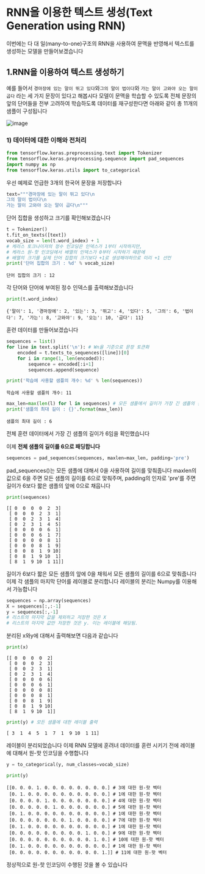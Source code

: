 # RNN을 이용한 텍스트 생성(Text Generation using RNN)

이번에는 다 대 일(many-to-one)구조의 RNN을 사용하여 문맥을 반영해서 텍스트를 생성하는 모델을 만들어보겠습니다

## 1.RNN을 이용하여 텍스트 생성하기 
예를 들어서 `경마장에 있는 말이 뛰고 있다`와`그의 말이 법이다`와 `가는 말이 고와야 오는 말이 곱다`
라는 세 가지 문장이 있다고 해봅시다 모델이 문맥을 학습할 수 있도록 전체 문장의 앞의 단어들을 전부 고려하여 학습하도록 데이터를 재구성한다면 아래와 같이 총 11개의 샘플이 구성됩니다 

![image](https://user-images.githubusercontent.com/80239748/136223470-458f24e2-9be7-4239-8180-8ecc8105b0c7.png)

### 1) 데이터에 대한 이해와 전처리 

```py
from tensorflow.keras.preprocessing.text import Tokenizer
from tensorflow.keras.preprocessing.sequence import pad_sequences
import numpy as np
from tensorflow.keras.utils import to_categorical
```

우선 예제로 언급한 3개의 한국어 문장을 저장합니다
```py
text="""경마장에 있는 말이 뛰고 있다\n
그의 말이 법이다\n
가는 말이 고와야 오는 말이 곱다\n"""
```
단어 집합을 생성하고 크기를 확인해보겠습니다 
```py
t = Tokenizer()
t.fit_on_texts([text])
vocab_size = len(t.word_index) + 1
# 케라스 토크나이저의 정수 인코딩은 인덱스가 1부터 시작하지만,
# 케라스 원-핫 인코딩에서 배열의 인덱스가 0부터 시작하기 때문에
# 배열의 크기를 실제 단어 집합의 크기보다 +1로 생성해야하므로 미리 +1 선언 
print('단어 집합의 크기 : %d' % vocab_size)
```
```
단어 집합의 크기 : 12
```
각 단어와 단어에 부여된 정수 인덱스를 출력해보겠습니다 

```py
print(t.word_index)
```
```
{'말이': 1, '경마장에': 2, '있는': 3, '뛰고': 4, '있다': 5, '그의': 6, '법이다': 7, '가는': 8, '고와야': 9, '오는': 10, '곱다': 11}
```
훈련 데이터를 만들어보겠습니다 
```py
sequences = list()
for line in text.split('\n'): # Wn을 기준으로 문장 토큰화
    encoded = t.texts_to_sequences([line])[0]
    for i in range(1, len(encoded)):
        sequence = encoded[:i+1]
        sequences.append(sequence)

print('학습에 사용할 샘플의 개수: %d' % len(sequences))
```
```
학습에 사용할 샘플의 개수: 11
```
```py
max_len=max(len(l) for l in sequences) # 모든 샘플에서 길이가 가장 긴 샘플의 길이 출력
print('샘플의 최대 길이 : {}'.format(max_len))
```
```
샘플의 최대 길이 : 6
```
전체 훈련 데이터에서 가장 긴 샘플의 길이가 6임을 확인했습니다 

이제 **전체 샘플의 길이를 6으로 패딩합니다**
```py
sequences = pad_sequences(sequences, maxlen=max_len, padding='pre')
```

pad_sequences()는 모든 샘플에 대해서 0을 사용하여 길이를 맞춰줍니다 maxlen의 값으로 6을 주면 모든 샘플의 길이를 6으로 맞춰주며, padding의 인자로 'pre'를 주면 길이가 6보다 짧은 샘플의 앞에 0으로 채웁니다

```py
print(sequences)
```
```
[[ 0  0  0  0  2  3]
 [ 0  0  0  2  3  1]
 [ 0  0  2  3  1  4]
 [ 0  2  3  1  4  5]
 [ 0  0  0  0  6  1]
 [ 0  0  0  6  1  7]
 [ 0  0  0  0  8  1]
 [ 0  0  0  8  1  9]
 [ 0  0  8  1  9 10]
 [ 0  8  1  9 10  1]
 [ 8  1  9 10  1 11]]
```

길이가 6보다 짧은 모든 샘플의 앞에 0을 채워서 모든 샘플의 길이를 6으로 맞춰줍니다 이제 각 샘플의 마지막 단어를 레이블로 분리합니다 레이블의 분리는 Numpy를 이용해서 가능합니다 

```py
sequences = np.array(sequences)
X = sequences[:,:-1]
y = sequences[:,-1]
# 리스트의 마지막 값을 제외하고 저장한 것은 X
# 리스트의 마지막 값만 저장한 것은 y. 이는 레이블에 해당됨.

```

분리된 x와y에 대해서 출력해보면 다음과 같습니다 
```py
print(x)
```
```
[[ 0  0  0  0  2]
 [ 0  0  0  2  3]
 [ 0  0  2  3  1]
 [ 0  2  3  1  4]
 [ 0  0  0  0  6]
 [ 0  0  0  6  1]
 [ 0  0  0  0  8]
 [ 0  0  0  8  1]
 [ 0  0  8  1  9]
 [ 0  8  1  9 10]
 [ 8  1  9 10  1]]
```
```py
print(y) # 모든 샘플에 대한 레이블 출력
```
```
[ 3  1  4  5  1  7  1  9 10  1 11]
```

레이블이 분리되었습니다 이제 RNN 모델에 훈려녀 데이터를 훈련 시키기 전에 레이블에 대해서 원-핫 인코딩을 수행합니다 
```py
y = to_categorical(y, num_classes=vocab_size)

print(y)
```
```
[[0. 0. 0. 1. 0. 0. 0. 0. 0. 0. 0. 0.] # 3에 대한 원-핫 벡터
 [0. 1. 0. 0. 0. 0. 0. 0. 0. 0. 0. 0.] # 1에 대한 원-핫 벡터
 [0. 0. 0. 0. 1. 0. 0. 0. 0. 0. 0. 0.] # 4에 대한 원-핫 벡터
 [0. 0. 0. 0. 0. 1. 0. 0. 0. 0. 0. 0.] # 5에 대한 원-핫 벡터
 [0. 1. 0. 0. 0. 0. 0. 0. 0. 0. 0. 0.] # 1에 대한 원-핫 벡터
 [0. 0. 0. 0. 0. 0. 0. 1. 0. 0. 0. 0.] # 7에 대한 원-핫 벡터
 [0. 1. 0. 0. 0. 0. 0. 0. 0. 0. 0. 0.] # 1에 대한 원-핫 벡터
 [0. 0. 0. 0. 0. 0. 0. 0. 0. 1. 0. 0.] # 9에 대한 원-핫 벡터
 [0. 0. 0. 0. 0. 0. 0. 0. 0. 0. 1. 0.] # 10에 대한 원-핫 벡터
 [0. 1. 0. 0. 0. 0. 0. 0. 0. 0. 0. 0.] # 1에 대한 원-핫 벡터
 [0. 0. 0. 0. 0. 0. 0. 0. 0. 0. 0. 1.]] # 11에 대한 원-핫 벡터
```

정상적으로 원-핫 인코딩이 수행된 것을 볼 수 있습니다 
